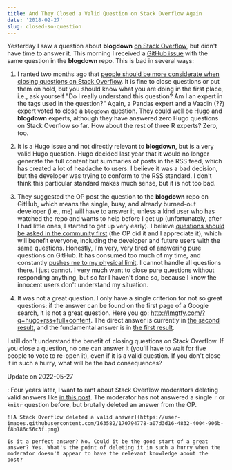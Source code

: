 ```yaml
---
title: And They Closed a Valid Question on Stack Overflow Again
date: '2018-02-27'
slug: closed-so-question
---
```


Yesterday I saw a question about **blogdown** [on Stack Overflow](https://stackoverflow.com/q/48997278/559676), but didn't have time to answer it. This morning I received a [GitHub issue](https://github.com/rstudio/blogdown/issues/266) with the same question in the **blogdown** repo. This is bad in several ways:

1. I ranted two months ago that [people should be more considerate when closing questions on Stack Overflow](/en/2017/12/so-bounties/). It is fine to close questions or put them on hold, but you should know what you are doing in the first place, i.e., ask yourself "Do I really understand this question? Am I an expert in the tags used in the question?" Again, a Pandas expert and a Vaadin (??) expert voted to close a `blogdown` question. They could well be Hugo and **blogdown** experts, although they have answered zero Hugo questions on Stack Overflow so far. How about the rest of three R experts? Zero, too.

1. It is a Hugo issue and not directly relevant to **blogdown**, but is a very valid Hugo question. Hugo decided last year that it would no longer generate the full content but summaries of posts in the RSS feed, which has created a lot of headache to users. I believe it was a bad decision, but the developer was trying to conform to the RSS standard. I don't think this particular standard makes much sense, but it is not too bad.

1. They suggested the OP post the question to the **blogdown** repo on GitHub, which means the single, busy, and already burned-out developer (i.e., me) will have to answer it, unless a kind user who has watched the repo and wants to help before I get up (unfortunately, after I had little ones, I started to get up very early). I believe [questions should be asked in the community first](/en/2017/08/so-gh-email/) (the OP did it and I appreciate it), which will benefit everyone, including the developer and future users with the same questions. Honestly, I'm very, very tired of answering pure questions on GitHub. It has consumed too much of my time, and constantly [pushes me to my physical limit](/en/2018/02/career-crisis/). I cannot handle all questions there. I just cannot. I very much want to close pure questions without responding anything, but so far I haven't done so, because I know the innocent users don't understand my situation.

1. It was not a great question. I only have a single criterion for not so great questions: if the answer can be found on the first page of a Google search, it is not a great question. Here you go: http://lmgtfy.com/?q=hugo+rss+full+content. The direct answer is currently in [the second result](https://discourse.gohugo.io/t/8368), and the fundamental answer is in [the first result](https://gohugo.io/templates/rss/).

I still don't understand the benefit of closing questions on Stack Overflow. If you close a question, no one can answer it (you'll have to wait for five people to vote to re-open it), even if it is a valid question. If you don't close it in such a hurry, what will be the bad consequences?

Update on 2022-05-27

:   Four years later, I want to rant about Stack Overflow moderators deleting valid answers like [in this post](https://stackoverflow.com/q/72400889/559676). The moderator has not answered a single `r` or `knitr` question before, but brutally deleted an answer from the OP.

    ![A Stack Overflow deleted a valid answer](https://user-images.githubusercontent.com/163582/170794778-a07d3d16-4832-4004-906b-f8b186c56c3f.png)

    Is it a perfect answer? No. Could it be the good start of a great answer? Yes. What's the point of deleting it in such a hurry when the moderator doesn't appear to have the relevant knowledge about the post?
